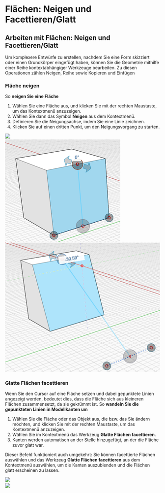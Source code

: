 # Flächen: Neigen und Facettieren/Glatt

## Arbeiten mit Flächen: Neigen und Facettieren/Glatt

Um komplexere Entwürfe zu erstellen, nachdem Sie eine Form skizziert oder einen Grundkörper eingefügt haben, können Sie die Geometrie mithilfe einer Reihe kontextabhängiger Werkzeuge bearbeiten. Zu diesen Operationen zählen Neigen, Reihe sowie Kopieren und Einfügen

### Fläche neigen

So **neigen Sie eine Fläche**

1. Wählen Sie eine Fläche aus, und klicken Sie mit der rechten Maustaste, um das Kontextmenü anzuzeigen.&#x20;
2. Wählen Sie dann das Symbol **Neigen** aus dem Kontextmenü.
3. Definieren Sie die Neigungsachse, indem Sie eine Linie zeichnen.&#x20;
4. Klicken Sie auf einen dritten Punkt, um den Neigungsvorgang zu starten.

![](<../.gitbook/assets/tilt\_face (1).png>)\
![](../.gitbook/assets/tilt2.png)\
![](../.gitbook/assets/tilt3.png)

### Glatte Flächen facettieren

Wenn Sie den Cursor auf eine Fläche setzen und dabei gepunktete Linien angezeigt werden, bedeutet dies, dass die Fläche sich aus kleineren Flächen zusammensetzt, da sie gekrümmt ist. So **wandeln Sie die gepunkteten Linien in Modellkanten um**

1. Wählen Sie die Fläche oder das Objekt aus, die bzw. das Sie ändern möchten, und klicken Sie mit der rechten Maustaste, um das Kontextmenü anzuzeigen.&#x20;
2. Wählen Sie im Kontextmenü das Werkzeug **Glatte Flächen facettieren**.&#x20;
3. Kanten werden automatisch an der Stelle hinzugefügt, an der die Fläche zuvor glatt war.&#x20;

Dieser Befehl funktioniert auch umgekehrt: Sie können facettierte Flächen auswählen und das Werkzeug **Glatte Flächen facettieren** aus dem Kontextmenü auswählen, um die Kanten auszublenden und die Flächen glatt erscheinen zu lassen.

![](../.gitbook/assets/smooth\_face.png)\
![](../.gitbook/assets/smoothed\_face.png)
